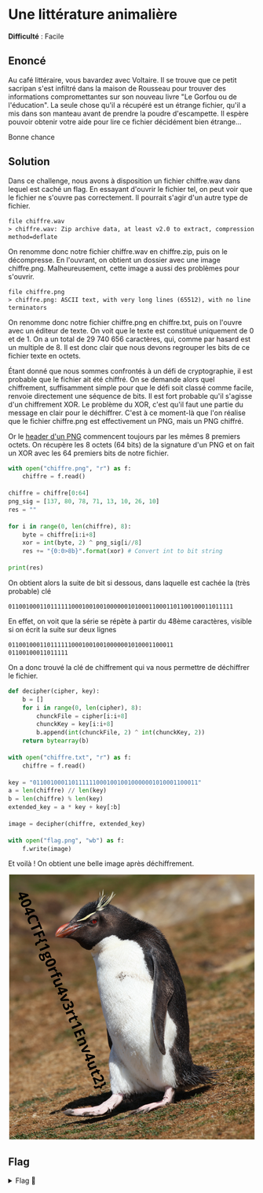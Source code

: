 # Une littérature animalière

**Difficulté** : Facile

## Enoncé

Au café littéraire, vous bavardez avec Voltaire. Il se trouve que ce petit sacripan s'est infiltré dans la maison de Rousseau pour trouver des informations compromettantes sur son nouveau livre "Le Gorfou ou de l'éducation". La seule chose qu'il a récupéré est un étrange fichier, qu'il a mis dans son manteau avant de prendre la poudre d'escampette. Il espère pouvoir obtenir votre aide pour lire ce fichier décidément bien étrange...

Bonne chance

## Solution

Dans ce challenge, nous avons à disposition un fichier chiffre.wav dans lequel est caché un flag.
En essayant d'ouvrir le fichier tel, on peut voir que le fichier ne s'ouvre pas correctement. Il pourrait s'agir d'un autre type de fichier.
```
file chiffre.wav
> chiffre.wav: Zip archive data, at least v2.0 to extract, compression method=deflate
```

On renomme donc notre fichier chiffre.wav en chiffre.zip, puis on le décompresse. En l'ouvrant, on obtient un dossier avec une image chiffre.png. Malheureusement, cette image a aussi des problèmes pour s'ouvrir.
```
file chiffre.png
> chiffre.png: ASCII text, with very long lines (65512), with no line terminators
```

On renomme donc notre fichier chiffre.png en chiffre.txt, puis on l'ouvre avec un éditeur de texte. On voit que le texte est constitué uniquement de 0 et de 1. On a un total de 29 740 656 caractères, qui, comme par hasard est un multiple de 8. Il est donc clair que nous devons regrouper les bits de ce fichier texte en octets. 

Étant donné que nous sommes confrontés à un défi de cryptographie, il est probable que le fichier ait été chiffré. On se demande alors quel chiffrement, suffisamment simple pour que le défi soit classé comme facile, renvoie directement une séquence de bits. Il est fort probable qu'il s'agisse d'un chiffrement XOR. Le problème du XOR, c'est qu'il faut une partie du message en clair pour le déchiffrer. C'est à ce moment-là que l'on réalise que le fichier chiffre.png est effectivement un PNG, mais un PNG chiffré.

Or le [header d'un PNG](https://fr.wikipedia.org/wiki/Portable_Network_Graphics#Signature_PNG) commencent toujours par les mêmes 8 premiers octets.
On récupère les 8 octets (64 bits) de la signature d'un PNG et on fait un XOR avec les 64 premiers bits de notre fichier.
```python
with open("chiffre.png", "r") as f:
    chiffre = f.read()

chiffre = chiffre[0:64]
png_sig = [137, 80, 78, 71, 13, 10, 26, 10]
res = ""

for i in range(0, len(chiffre), 8):
    byte = chiffre[i:i+8]
    xor = int(byte, 2) ^ png_sig[i//8]
    res += "{0:0>8b}".format(xor) # Convert int to bit string

print(res) 
```

On obtient alors la suite de bit si dessous, dans laquelle est cachée la (très probable) clé
```
0110010001101111110001001001000000101000110001101100100011011111
```

En effet, on voit que la série se répète à partir du 48ème caractères, visible si on écrit la suite sur deux lignes
```
01100100011011111100010010010000001010001100011   
01100100011011111
```

On a donc trouvé la clé de chiffrement qui va nous permettre de déchiffrer le fichier.
```python
def decipher(cipher, key):
    b = []
    for i in range(0, len(cipher), 8):
        chunckFile = cipher[i:i+8]
        chunckKey = key[i:i+8]
        b.append(int(chunckFile, 2) ^ int(chunckKey, 2))
    return bytearray(b)

with open("chiffre.txt", "r") as f:
    chiffre = f.read()

key = "01100100011011111100010010010000001010001100011"
a = len(chiffre) // len(key)
b = len(chiffre) % len(key)
extended_key = a * key + key[:b]

image = decipher(chiffre, extended_key)

with open("flag.png", "wb") as f:
    f.write(image)
```

Et voilà ! On obtient une belle image après déchiffrement.

<p align="center"><img src="flag.png" alt="Le flag" width="500"></p>

## Flag

<details>
<summary> Flag 🚩</summary>

```
404CTF{1g0rfu4v3rt1Env4ut2}
```

